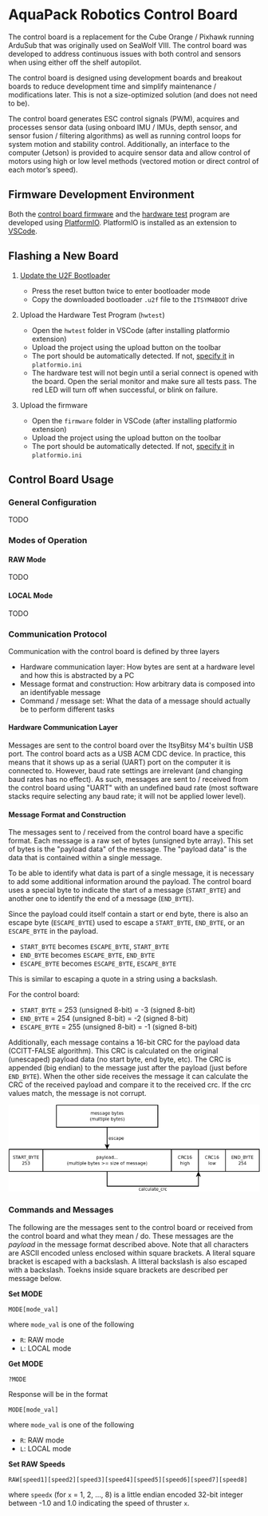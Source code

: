 # AquaPack Robotics Control Board

The control board is a replacement for the Cube Orange / Pixhawk running ArduSub that was originally used on SeaWolf VIII. The control board was developed to address continuous issues with both control and sensors when using either off the shelf autopilot.

The control board is designed using development boards and breakout boards to reduce development time and simplify maintenance / modifications later. This is not a size-optimized solution (and does not need to be).

The control board generates ESC control signals (PWM), acquires and processes sensor data (using onboard IMU / IMUs, depth sensor, and sensor fusion / filtering algorithms) as well as running control loops for system motion and stability control. Additionally, an interface to the computer (Jetson) is provided to acquire sensor data and allow control of motors using high or low level methods (vectored motion or direct control of each motor’s speed).


## Firmware Development Environment

Both the [control board firmware](./firmware/) and the [hardware test](./hwtest/) program are developed using [PlatformIO](https://platformio.org/). PlatformIO is installed as an extension to [VSCode](https://code.visualstudio.com/).


## Flashing a New Board

1. [Update the U2F Bootloader](https://learn.adafruit.com/introducing-adafruit-itsybitsy-m4/update-the-uf2-bootloader)
    - Press the reset button twice to enter bootloader mode
    - Copy the downloaded bootloader `.u2f` file to the `ITSYM4BOOT` drive

2. Upload the Hardware Test Program (`hwtest`)
    - Open the `hwtest` folder in VSCode (after installing platformio extension)
    - Upload the project using the upload button on the toolbar
    - The port should be automatically detected. If not, [specify it](https://docs.platformio.org/en/latest/projectconf/section_env_upload.html) in `platformio.ini`
    - The hardware test will not begin until a serial connect is opened with the board. Open the serial monitor and make sure all tests pass. The red LED will turn off when successful, or blink on failure.

3. Upload the firmware
    - Open the `firmware` folder in VSCode (after installing platformio extension)
    - Upload the project using the upload button on the toolbar
    - The port should be automatically detected. If not, [specify it](https://docs.platformio.org/en/latest/projectconf/section_env_upload.html) in `platformio.ini`


## Control Board Usage

### General Configuration

TODO


### Modes of Operation

#### RAW Mode

TODO

#### LOCAL Mode

TODO


### Communication Protocol

Communication with the control board is defined by three layers
- Hardware communication layer: How bytes are sent at a hardware level and how this is abstracted by a PC
- Message format and construction: How arbitrary data is composed into an identifyable message
- Command / message set: What the data of a message should actually be to perform different tasks


#### Hardware Communication Layer

Messages are sent to the control board over the ItsyBitsy M4's builtin USB port. The control board acts as a USB ACM CDC device. In practice, this means that it shows up as a serial (UART) port on the computer it is connected to. However, baud rate settings are irrelevant (and changing baud rates has no effect). As such, messages are sent to / received from the control board using "UART" with an undefined baud rate (most software stacks require selecting any baud rate; it will not be applied lower level).


#### Message Format and Construction

The messages sent to / received from the control board have a specific format. Each message is a raw set of bytes (unsigned byte array). This set of bytes is the "payload data" of the message. The "payload data" is the data that is contained within a single message.

To be able to identify what data is part of a single message, it is necessary to add some additional information around the payload. The control board uses a special byte to indicate the start of a message (`START_BYTE`) and another one to identify the end of a message (`END_BYTE`). 

Since the payload could itself contain a start or end byte, there is also an escape byte (`ESCAPE_BYTE`) used to escape a `START_BYTE`, `END_BYTE`, or an `ESCAPE_BYTE` in the payload. 
- `START_BYTE` becomes `ESCAPE_BYTE`, `START_BYTE`
- `END_BYTE` becomes `ESCAPE_BYTE`, `END_BYTE`
- `ESCAPE_BYTE` becomes `ESCAPE_BYTE`, `ESCAPE_BYTE`

This is similar to escaping a quote in a string using a backslash.

For the control board:
- `START_BYTE` = 253 (unsigned 8-bit) = -3 (signed 8-bit)
- `END_BYTE` = 254 (unsigned 8-bit) = -2 (signed 8-bit)
- `ESCAPE_BYTE` = 255 (unsigned 8-bit) = -1 (signed 8-bit)

Additionally, each message contains a 16-bit CRC for the payload data (CCITT-FALSE algorithm). This CRC is calculated on the original (unescaped) payload data (no start byte, end byte, etc). The CRC is appended (big endian) to the message just after the payload (just before `END_BYTE`). When the other side receives the message it can calculate the CRC of the received payload and compare it to the received crc. If the crc values match, the message is not corrupt.

<p align="center">
    <img height="175" src="./img/cb_msg_construction.png">
</p>


### Commands and Messages

The following are the messages sent to the control board or received from the control board and what they mean / do. These messages are the *payload* in the message format described above. Note that all characters are ASCII encoded unless enclosed within square brackets. A literal square bracket is escaped with a backslash. A litteral backslash is also escaped with a backslash. Toekns inside square brackets are described per message below.

**Set MODE**

```
MODE[mode_val]
```

where `mode_val` is one of the following

- `R`: RAW mode
- `L`: LOCAL mode


**Get MODE**

```
?MODE
```

Response will be in the format

```
MODE[mode_val]
```

where `mode_val` is one of the following

- `R`: RAW mode
- `L`: LOCAL mode

**Set RAW Speeds**

```
RAW[speed1][speed2][speed3][speed4][speed5][speed6][speed7][speed8]
```

where `speedx` (for `x` = 1, 2, ..., 8) is a little endian encoded 32-bit integer between -1.0 and 1.0 indicating the speed of thruster `x`.

